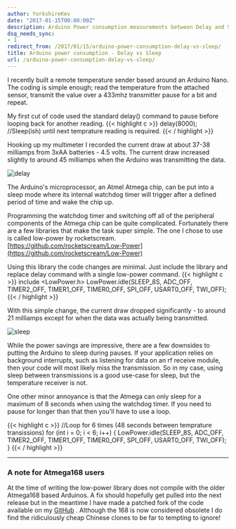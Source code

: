 ```yaml
---
author: YorkshireKev
date: "2017-01-15T00:00:00Z"
description: Arduino Power consumption measurements between Delay and Sleep
dsq_needs_sync:
- 1
redirect_from: /2017/01/15/arduino-power-consumption-delay-vs-sleep/
title: Arduino power consumption - Delay vs Sleep
url: /arduino-power-consumption-delay-vs-sleep/
---
```

I recently built a remote temperature sender based around an Arduino Nano. The coding is simple enough; read the temperature from the attached sensor, transmit the value over a 433mhz transmitter pause for a bit and repeat.

My first cut of code used the standard delay() command to pause before looping back for another reading.
{{< highlight c >}}
delay(8000); //Sleep(ish) until next temprature reading is required.
{{< / highlight >}}

Hooking up my multimeter I recorded the current draw at about 37-38 milliamps from 3xAA batteries - 4.5 volts. The current draw increased slightly to around 45 milliamps when the Arduino was transmitting the data.

![delay](/images/arduino-delay-vs-sleep/power-with-delay.jpg "Current draw using delay() at 4.5v")

The Arduino's microprocessor, an Atmel Atmega chip, can be put into a sleep mode where its internal watchdog timer will trigger after a defined period of time and wake the chip up.

Programming the watchdog timer and switching off all of the peripheral components of the Atmega chip can be quite complicated. Fortunately there are a few libraries that make the task super simple. The one I chose to use is called low-power by rocketscream. [https://github.com/rocketscream/Low-Power](https://github.com/rocketscream/Low-Power)

Using this library the code changes are minimal.
Just include the library and replace delay command with a single low-power command.
{{< highlight c >}}
include <LowPower.h>
LowPower.idle(SLEEP_8S, ADC_OFF, TIMER2_OFF, TIMER1_OFF, TIMER0_OFF,
                SPI_OFF, USART0_OFF, TWI_OFF);
{{< / highlight >}}

With this simple change, the current draw dropped significantly - to around 21 milliamps except for when the data was actually being transmitted.

![sleep](/images/arduino-delay-vs-sleep/power-with-sleep.jpg "Current draw using sleep at 4.5v")

While the power savings are impressive, there are a few downsides to putting the Arduino to sleep during pauses. If your application relies on background interrupts, such as listening for data on an rf receive module, then your code will most likely miss the transmission. So in my case, using sleep between transmissions is a good use-case for sleep, but the temperature receiver is not.

One other minor annoyance is that the Atmega can only sleep for a maximum of 8 seconds when using the watchdog timer. If you need to pause for longer than that then you'll have to use a loop.

{{< highlight c >}}
//Loop for 6 times (48 seconds between temprature transissions)
  for (int i = 0; i < 6; i++) {
    LowPower.idle(SLEEP_8S, ADC_OFF, TIMER2_OFF, TIMER1_OFF, TIMER0_OFF,
                  SPI_OFF, USART0_OFF, TWI_OFF);
  }
{{< / highlight >}}

----------

### A note for Atmega168 users ###
At the time of writing the low-power library does not compile with the older Atmega168 based Arduinos. A fix should hopefully get pulled into the next release but in the meantime I have made a patched fork of the code available on my [GitHub](https://github.com/YorkshireKev/Low-Power)  . Although the 168 is now considered obsolete I do find the ridiculously cheap Chinese clones to be far to tempting to ignore!